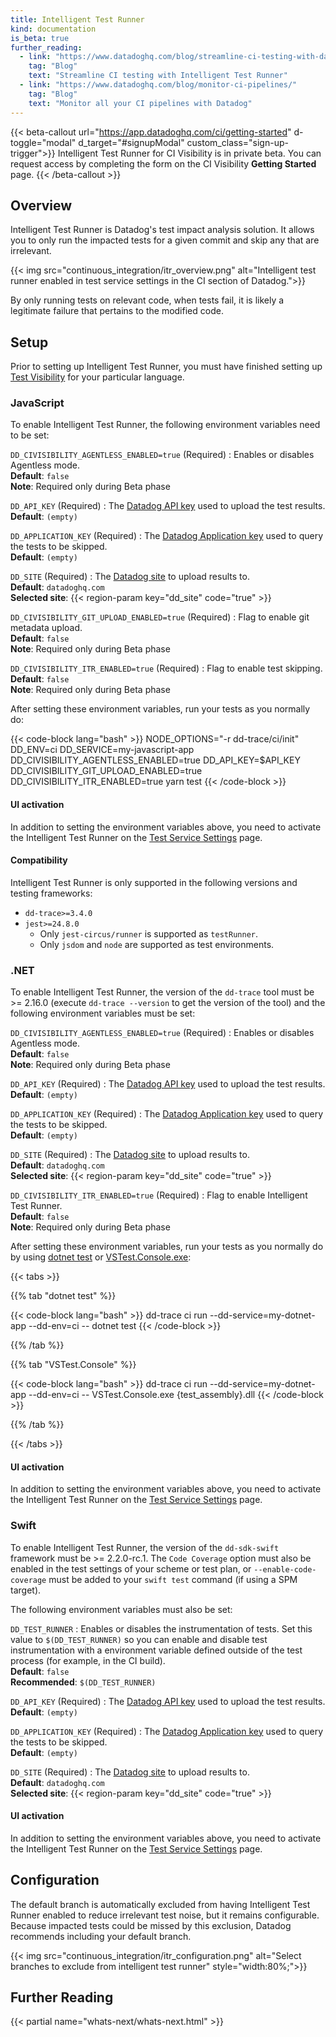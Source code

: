 ```yaml
---
title: Intelligent Test Runner
kind: documentation
is_beta: true
further_reading:
  - link: "https://www.datadoghq.com/blog/streamline-ci-testing-with-datadog-intelligent-test-runner/"
    tag: "Blog"
    text: "Streamline CI testing with Intelligent Test Runner"
  - link: "https://www.datadoghq.com/blog/monitor-ci-pipelines/"
    tag: "Blog"
    text: "Monitor all your CI pipelines with Datadog"
---
```

{{< beta-callout url="https://app.datadoghq.com/ci/getting-started" d-toggle="modal" d_target="#signupModal" custom_class="sign-up-trigger">}}
Intelligent Test Runner for CI Visibility is in private beta. You can request access by completing the form on the CI Visibility **Getting Started** page.
{{< /beta-callout >}}

## Overview

Intelligent Test Runner is Datadog's test impact analysis solution. It allows you to only run the impacted tests for a given commit and skip any that are irrelevant.


{{< img src="continuous_integration/itr_overview.png" alt="Intelligent test runner enabled in test service settings in the CI section of Datadog.">}}

By only running tests on relevant code, when tests fail, it is likely a legitimate failure that pertains to the modified code.


## Setup

Prior to setting up Intelligent Test Runner, you must have finished setting up [Test Visibility][1] for your particular language.

### JavaScript

To enable Intelligent Test Runner, the following environment variables need to be set:

`DD_CIVISIBILITY_AGENTLESS_ENABLED=true` (Required)
: Enables or disables Agentless mode.<br/>
**Default**: `false`<br/>
**Note**: Required only during Beta phase

`DD_API_KEY` (Required)
: The [Datadog API key][2] used to upload the test results.<br/>
**Default**: `(empty)`

`DD_APPLICATION_KEY` (Required)
: The [Datadog Application key][3] used to query the tests to be skipped.<br/>
**Default**: `(empty)`

`DD_SITE` (Required)
: The [Datadog site][4] to upload results to.<br/>
**Default**: `datadoghq.com`<br/>
**Selected site**: {{< region-param key="dd_site" code="true" >}}

`DD_CIVISIBILITY_GIT_UPLOAD_ENABLED=true` (Required)
: Flag to enable git metadata upload.<br/>
**Default**: `false`<br/>
**Note**: Required only during Beta phase

`DD_CIVISIBILITY_ITR_ENABLED=true` (Required)
: Flag to enable test skipping. <br/>
**Default**: `false`<br/>
**Note**: Required only during Beta phase

After setting these environment variables, run your tests as you normally do:

{{< code-block lang="bash" >}}
NODE_OPTIONS="-r dd-trace/ci/init" DD_ENV=ci DD_SERVICE=my-javascript-app DD_CIVISIBILITY_AGENTLESS_ENABLED=true DD_API_KEY=$API_KEY DD_CIVISIBILITY_GIT_UPLOAD_ENABLED=true DD_CIVISIBILITY_ITR_ENABLED=true yarn test
{{< /code-block >}}

#### UI activation
In addition to setting the environment variables above, you need to activate the Intelligent Test Runner on the [Test Service Settings][5] page.

#### Compatibility

Intelligent Test Runner is only supported in the following versions and testing frameworks:

* `dd-trace>=3.4.0`
* `jest>=24.8.0`
  * Only `jest-circus/runner` is supported as `testRunner`.
  * Only `jsdom` and `node` are supported as test environments.

### .NET

To enable Intelligent Test Runner, the version of the `dd-trace` tool must be >= 2.16.0 (execute `dd-trace --version` to get the version of the tool) and the following environment variables must be set:

`DD_CIVISIBILITY_AGENTLESS_ENABLED=true` (Required)
: Enables or disables Agentless mode.<br/>
**Default**: `false`<br/>
**Note**: Required only during Beta phase

`DD_API_KEY` (Required)
: The [Datadog API key][2] used to upload the test results.<br/>
**Default**: `(empty)`

`DD_APPLICATION_KEY` (Required)
: The [Datadog Application key][3] used to query the tests to be skipped.<br/>
**Default**: `(empty)`

`DD_SITE` (Required)
: The [Datadog site][4] to upload results to.<br/>
**Default**: `datadoghq.com`<br/>
**Selected site**: {{< region-param key="dd_site" code="true" >}}

`DD_CIVISIBILITY_ITR_ENABLED=true` (Required)
: Flag to enable Intelligent Test Runner. <br/>
**Default**: `false`<br/>
**Note**: Required only during Beta phase

After setting these environment variables, run your tests as you normally do by using [dotnet test][6] or [VSTest.Console.exe][7]:

{{< tabs >}}

{{% tab "dotnet test" %}}


{{< code-block lang="bash" >}}
dd-trace ci run --dd-service=my-dotnet-app --dd-env=ci -- dotnet test
{{< /code-block >}}

{{% /tab %}}

{{% tab "VSTest.Console" %}}


{{< code-block lang="bash" >}}
dd-trace ci run --dd-service=my-dotnet-app --dd-env=ci -- VSTest.Console.exe {test_assembly}.dll
{{< /code-block >}}

{{% /tab %}}

{{< /tabs >}}

#### UI activation

In addition to setting the environment variables above, you need to activate the Intelligent Test Runner on the [Test Service Settings][5] page.

### Swift

To enable Intelligent Test Runner, the version of the `dd-sdk-swift` framework must be >= 2.2.0-rc.1. The `Code Coverage` option must also be enabled in the test settings of your scheme or test plan, or  `--enable-code-coverage` must be added to your `swift test` command (if using a SPM target).

The following environment variables must also be set:

`DD_TEST_RUNNER`
: Enables or disables the instrumentation of tests. Set this value to `$(DD_TEST_RUNNER)` so you can enable and disable test instrumentation with a environment variable defined outside of the test process (for example, in the CI build).<br/>
**Default**: `false`<br/>
**Recommended**: `$(DD_TEST_RUNNER)`

`DD_API_KEY` (Required)
: The [Datadog API key][2] used to upload the test results.<br/>
**Default**: `(empty)`

`DD_APPLICATION_KEY` (Required)
: The [Datadog Application key][3] used to query the tests to be skipped.<br/>
**Default**: `(empty)`

`DD_SITE` (Required)
: The [Datadog site][4] to upload results to.<br/>
**Default**: `datadoghq.com`<br/>
**Selected site**: {{< region-param key="dd_site" code="true" >}}

#### UI activation

In addition to setting the environment variables above, you need to activate the Intelligent Test Runner on the [Test Service Settings][5] page.

## Configuration

The default branch is automatically excluded from having Intelligent Test Runner enabled to reduce irrelevant test noise, but it remains configurable. Because impacted tests could be missed by this exclusion, Datadog recommends including your default branch.

{{< img src="continuous_integration/itr_configuration.png" alt="Select branches to exclude from intelligent test runner" style="width:80%;">}}


## Further Reading

{{< partial name="whats-next/whats-next.html" >}}

[1]: /continuous_integration/tests/
[2]: https://app.datadoghq.com/organization-settings/api-keys
[3]: https://app.datadoghq.com/organization-settings/application-keys
[4]: /getting_started/site/
[5]: https://app.datadoghq.com/ci/settings/test-service
[6]: https://docs.microsoft.com/en-us/dotnet/core/tools/dotnet-test
[7]: https://docs.microsoft.com/en-us/visualstudio/test/vstest-console-options
